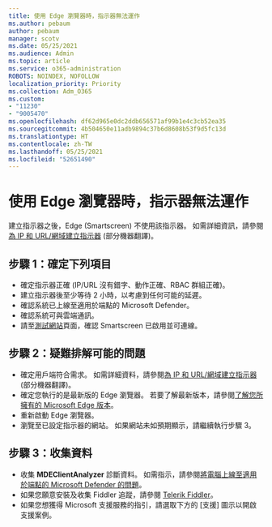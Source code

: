 ```yaml
---
title: 使用 Edge 瀏覽器時，指示器無法運作
ms.author: pebaum
author: pebaum
manager: scotv
ms.date: 05/25/2021
ms.audience: Admin
ms.topic: article
ms.service: o365-administration
ROBOTS: NOINDEX, NOFOLLOW
localization_priority: Priority
ms.collection: Adm_O365
ms.custom:
- "11230"
- "9005470"
ms.openlocfilehash: df62d965e0dc2ddb656571af99b1e4c3cb52ea35
ms.sourcegitcommit: 4b504650e11adb9894c37b6d8608b53f9d5fc13d
ms.translationtype: HT
ms.contentlocale: zh-TW
ms.lasthandoff: 05/25/2021
ms.locfileid: "52651490"
---
```

# <a name="indicators-dont-work-using-edge-browser"></a>使用 Edge 瀏覽器時，指示器無法運作

建立指示器之後，Edge (Smartscreen) 不使用該指示器。 如需詳細資訊，請參閱[為 IP 和 URL/網域建立指示器](/microsoft-365/security/defender-endpoint/indicator-ip-domain) (部分機器翻譯)。

## <a name="step-1-ensure-the-following"></a>步驟 1：確定下列項目

- 確定指示器正確 (IP/URL 沒有錯字、動作正確、RBAC 群組正確)。
- 建立指示器後至少等待 2 小時，以考慮到任何可能的延遲。
- 確認系統已上線至適用於端點的 Microsoft Defender。
- 確認系統可與雲端通訊。
- 請至[測試網站](https://demo.smartscreen.msft.net)頁面，確認 Smartscreen 已啟用並可連線。

## <a name="step-2-troubleshoot-the-potential-issue"></a>步驟 2：疑難排解可能的問題

- 確定用戶端符合需求。 如需詳細資料，請參閱[為 IP 和 URL/網域建立指示器](/microsoft-365/security/defender-endpoint/indicator-ip-domain) (部分機器翻譯)。
- 確定您執行的是最新版的 Edge 瀏覽器。 若要了解最新版本，請參閱[了解您所擁有的 Microsoft Edge 版本](https://support.microsoft.com/microsoft-edge/find-out-which-version-of-microsoft-edge-you-have-c726bee8-c42e-e472-e954-4cf5123497eb)。
- 重新啟動 Edge 瀏覽器。
- 瀏覽至已設定指示器的網站。 如果網站未如預期顯示，請繼續執行步驟 3。 

## <a name="step-3-collect-data"></a>步驟 3：收集資料

- 收集 **MDEClientAnalyzer** 診斷資料。 如需指示，請參閱[將電腦上線至適用於端點的 Microsoft Defender 的問題](issues-with-onboarding-machines.md)。
- 如果您願意安裝及收集 Fiddler 追蹤，請參閱 [Telerik Fiddler](http://www.telerik.com/fiddler)。
- 如果您想獲得 Microsoft 支援服務的指引，請選取下方的 [支援] 圖示以開啟支援案例。
